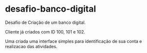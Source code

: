 # desafio-banco-digital
Desafio  de Criação de um banco digital.

Cliente já criados com ID 100, 101 e 102.

Uma criada uma interface simples para identificação de sua conta e realizacao das atividades.
